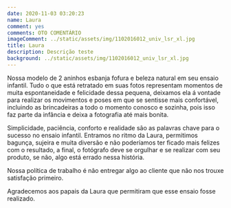 ```yaml
---
date: 2020-11-03 03:20:23
name: Laura
comment: yes
comments: OTO COMENTÁRIO
imageComment: ../static/assets/img/1102016012_univ_lsr_xl.jpg
title: Laura
description: Descrição teste
background: ../static/assets/img/1102016012_univ_lsr_xl.jpg
---
```


Nossa modelo de 2 aninhos esbanja fofura e beleza natural em seu ensaio infantil. Tudo o que está retratado em suas fotos representam momentos de muita espontaneidade e felicidade dessa pequena, deixamos ela á vontade para realizar os movimentos e poses em que se sentisse mais confortável, incluindo as brincadeiras a todo o momento conosco e sozinha, pois isso faz parte da infância e deixa a fotografia até mais bonita.

Simplicidade, paciência, conforto e realidade são as palavras chave para o sucesso no ensaio infantil. Entramos no ritmo da Laura, permitimos bagunça, sujeira e muita diversão e não poderíamos ter ficado mais felizes com o resultado, a final, o fotógrafo deve se orgulhar e se realizar com seu produto, se não, algo está errado nessa história.

Nossa política de trabalho é não entregar algo ao cliente que não nos trouxe satisfação primeiro.

Agradecemos aos papais da Laura que permitiram que esse ensaio fosse realizado.
